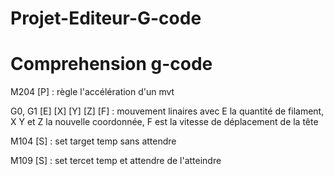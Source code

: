 # Projet-Editeur-G-code

# Comprehension g-code

M204 [P<accel>] : règle l'accélération d'un mvt

G0, G1 [E<pos>] [X<pos>] [Y<pos>] [Z<pos>] [F<rate>] : mouvement linaires avec E la quantité de filament, X Y et Z la nouvelle coordonnée, F est la vitesse de déplacement de la tête

M104 [S<temp>] : set target temp sans attendre

M109 [S<temp>] : set tercet temp et attendre de l'atteindre
